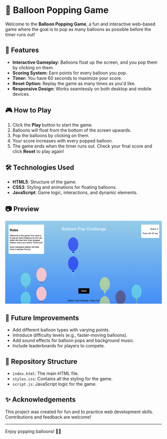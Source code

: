 # 🎈 Balloon Popping Game

Welcome to the **Balloon Popping Game**, a fun and interactive web-based game where the goal is to pop as many balloons as possible before the timer runs out!

## 🚀 Features
- **Interactive Gameplay:** Balloons float up the screen, and you pop them by clicking on them.
- **Scoring System:** Earn points for every balloon you pop.
- **Timer:** You have 60 seconds to maximize your score.
- **Reset Option:** Replay the game as many times as you'd like.
- **Responsive Design:** Works seamlessly on both desktop and mobile devices.

## 🎮 How to Play
1. Click the **Play** button to start the game.
2. Balloons will float from the bottom of the screen upwards.
3. Pop the balloons by clicking on them.
4. Your score increases with every popped balloon.
5. The game ends when the timer runs out. Check your final score and click **Reset** to play again!

## 🛠️ Technologies Used
- **HTML5**: Structure of the game.
- **CSS3**: Styling and animations for floating balloons.
- **JavaScript**: Game logic, interactions, and dynamic elements.

## 📷 Preview
![Balloon Popping Game Screenshot](./images/balloon-pop.png)

## 📝 Future Improvements
- Add different balloon types with varying points.
- Introduce difficulty levels (e.g., faster-moving balloons).
- Add sound effects for balloon pops and background music.
- Include leaderboards for players to compete.

## 📂 Repository Structure
- `index.html`: The main HTML file.
- `styles.css`: Contains all the styling for the game.
- `script.js`: JavaScript logic for the game.

## ✨ Acknowledgements
This project was created for fun and to practice web development skills. Contributions and feedback are welcome!

---

Enjoy popping balloons! 🎈✨
